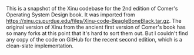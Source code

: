 This is a snapshot of the Xinu codebase for the 2nd edition of Comer's Operating System Design book. It was imported from https://xinu.cs.purdue.edu/files/Xinu-code-BeagleBoneBlack.tar.gz. The original version of Xinu from the ancient first version of Comer's book has so many forks at this point that it's hard to sort them out. But I couldn't find any copy of the code on GitHub for the recent second edition, which is a clean-slate implementation.
